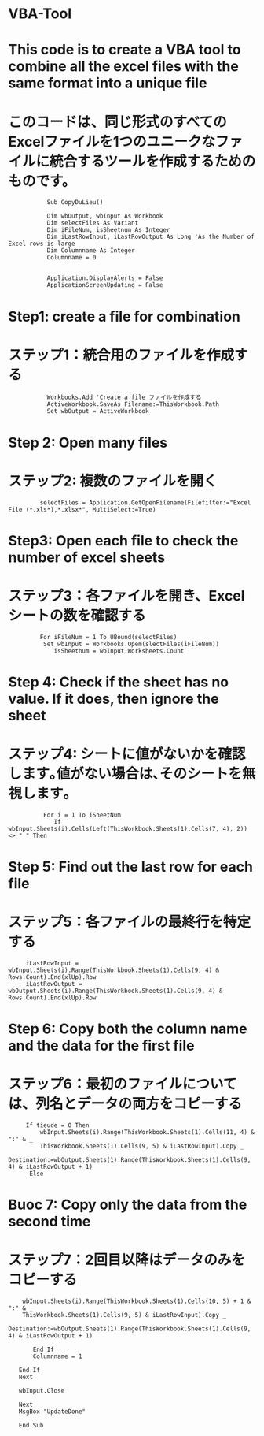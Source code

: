 # VBA-Tool
# This code is to create a VBA tool to combine all the excel files with the same format into a unique file
# このコードは、同じ形式のすべてのExcelファイルを1つのユニークなファイルに統合するツールを作成するためのものです。

               Sub CopyDuLieu()
               
               Dim wbOutput, wbInput As Workbook
               Dim selectFiles As Variant
               Dim iFileNum, isSheetnum As Integer
               Dim iLastRowInput, iLastRowOutput As Long 'As the Number of Excel rows is large
               Dim Columnname As Integer
               Columnname = 0


               Application.DisplayAlerts = False
               ApplicationScreenUpdating = False

# Step1: create a file for combination
# ステップ1：統合用のファイルを作成する
               Workbooks.Add 'Create a file ファイルを作成する
               ActiveWorkbook.SaveAs Filename:=ThisWorkbook.Path
               Set wbOutput = ActiveWorkbook


# Step 2: Open many files
# ステップ2: 複数のファイルを開く
             selectFiles = Application.GetOpenFilename(Filefilter:="Excel File (*.xls*),*.xlsx*", MultiSelect:=True)

# Step3: Open each file to check the number of excel sheets
# ステップ3：各ファイルを開き、Excelシートの数を確認する

             For iFileNum = 1 To UBound(selectFiles)
              Set wbInput = Workbooks.Opem(slectFiles(iFileNum))
                 isSheetnum = wbInput.Worksheets.Count
                 
# Step 4: Check if the sheet has no value. If it does, then ignore the sheet
# ステップ4: シートに値がないかを確認します｡値がない場合は､そのシートを無視します｡

              For i = 1 To iSheetNum
                 If wbInput.Sheets(i).Cells(Left(ThisWorkbook.Sheets(1).Cells(7, 4), 2)) <> " " Then
                 
    
# Step 5: Find out the last row for each file
# ステップ5：各ファイルの最終行を特定する

         iLastRowInput = wbInput.Sheets(i).Range(ThisWorkbook.Sheets(1).Cells(9, 4) & Rows.Count).End(xlUp).Row
         iLastRowOutput = wbOutput.Sheets(i).Range(ThisWorkbook.Sheets(1).Cells(9, 4) & Rows.Count).End(xlUp).Row     
         
# Step 6: Copy both the column name and the data for the first file 
# ステップ6：最初のファイルについては、列名とデータの両方をコピーする 
         If tieude = 0 Then
             wbInput.Sheets(i).Range(ThisWorkbook.Sheets(1).Cells(11, 4) & ":" & _
             ThisWorkbook.Sheets(1).Cells(9, 5) & iLastRowInput).Copy _
             Destination:=wbOutput.Sheets(1).Range(ThisWorkbook.Sheets(1).Cells(9, 4) & iLastRowOutput + 1)
          Else
   
 # Buoc 7: Copy only the data from the second time
 # ステップ7：2回目以降はデータのみをコピーする
        wbInput.Sheets(i).Range(ThisWorkbook.Sheets(1).Cells(10, 5) + 1 & ":" & _
        ThisWorkbook.Sheets(1).Cells(9, 5) & iLastRowInput).Copy _
        Destination:=wbOutput.Sheets(1).Range(ThisWorkbook.Sheets(1).Cells(9, 4) & iLastRowOutput + 1)

           End If
           Columnname = 1
       
       End If
       Next
       
       wbInput.Close
       
       Next
       MsgBox "UpdateDone"
       
       End Sub

